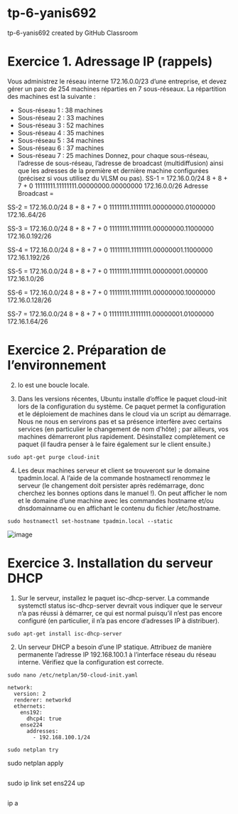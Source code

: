 # tp-6-yanis692
tp-6-yanis692 created by GitHub Classroom

# Exercice 1. Adressage IP (rappels)
Vous administrez le réseau interne 172.16.0.0/23 d’une entreprise, et devez gérer un parc de 254 machines
réparties en 7 sous-réseaux. La répartition des machines est la suivante :
- Sous-réseau 1 : 38 machines
- Sous-réseau 2 : 33 machines
- Sous-réseau 3 : 52 machines
- Sous-réseau 4 : 35 machines
- Sous-réseau 5 : 34 machines
- Sous-réseau 6 : 37 machines
- Sous-réseau 7 : 25 machines
Donnez, pour chaque sous-réseau, l’adresse de sous-réseau, l’adresse de broadcast (multidiffusion) ainsi
que les adresses de la première et dernière machine configurées (précisez si vous utilisez du VLSM ou pas).
SS-1 =
172.16.0.0/24
8 + 8 + 7 + 0
11111111.11111111.00000000.00000000
172.16.0.0/26
Adresse Broadcast =

SS-2 = 
172.16.0.0/24
8 + 8 + 7 + 0
11111111.11111111.00000000.01000000
172.16..64/26

SS-3 =
172.16.0.0/24
8 + 8 + 7 + 0
11111111.11111111.00000000.11000000
172.16.0.192/26

SS-4 = 
172.16.0.0/24
8 + 8 + 7 + 0
11111111.11111111.00000001.11000000
172.16.1.192/26

SS-5 = 
172.16.0.0/24
8 + 8 + 7 + 0
11111111.11111111.00000001.000000
172.16.1.0/26

SS-6 = 
172.16.0.0/24
8 + 8 + 7 + 0
11111111.11111111.00000000.10000000
172.16.0.128/26

SS-7 = 
172.16.0.0/24
8 + 8 + 7 + 0
11111111.11111111.00000001.01000000
172.16.1.64/26

# Exercice 2. Préparation de l’environnement

2. lo est une boucle locale.

3. Dans les versions récentes, Ubuntu installe d’office le paquet cloud-init lors de la configuration du système. Ce paquet permet la configuration et le déploiement de machines dans le cloud via un script au démarrage. Nous ne nous en servirons pas et sa présence interfère avec certains services (en particulier le changement de nom d’hôte) ; par ailleurs, vos machines démarreront plus rapidement. Désinstallez complètement ce paquet (il faudra penser à le faire également sur le client ensuite.)
```
sudo apt-get purge cloud-init
```

4. Les deux machines serveur et client se trouveront sur le domaine tpadmin.local. A l’aide de la commande hostnamectl renommez le serveur (le changement doit persister après redémarrage, donc cherchez les bonnes options dans le manuel !). On peut afficher le nom et le domaine d’une machine avec les commandes hostname et/ou dnsdomainname ou en affichant le contenu du fichier /etc/hostname. 
```
sudo hostnamectl set-hostname tpadmin.local --static
```
![image](https://user-images.githubusercontent.com/77662970/192343127-af3adf29-00f0-47b2-8d4b-22fd88f6384a.png)

# Exercice 3. Installation du serveur DHCP

1. Sur le serveur, installez le paquet isc-dhcp-server. La commande systemctl status isc-dhcp-server devrait vous indiquer que le serveur n’a pas réussi à démarrer, ce qui est normal puisqu’il n’est pas encore configuré (en particulier, il n’a pas encore d’adresses IP à distribuer).
```
sudo apt-get install isc-dhcp-server
```

2. Un serveur DHCP a besoin d’une IP statique. Attribuez de manière permanente l’adresse IP 192.168.100.1 à l’interface réseau du réseau interne. Vérifiez que la configuration est correcte.
```
sudo nano /etc/netplan/50-cloud-init.yaml
```
```
network:
  version: 2
  renderer: networkd
  ethernets:
    ens192:
      dhcp4: true
    ense224
      addresses:
        - 192.168.100.1/24
```
```
sudo netplan try
```
sudo netplan apply
```
```
sudo ip link set ens224 up
```
```
ip a
```

